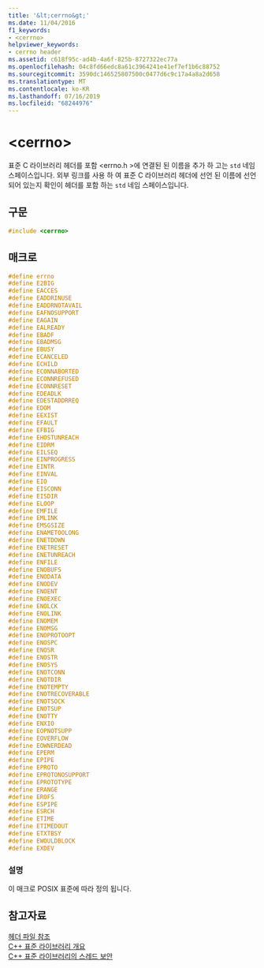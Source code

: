```yaml
---
title: '&lt;cerrno&gt;'
ms.date: 11/04/2016
f1_keywords:
- <cerrno>
helpviewer_keywords:
- cerrno header
ms.assetid: c618f95c-ad4b-4a6f-825b-8727322ec77a
ms.openlocfilehash: 04c8fd66edc8a61c3964241e41ef7ef1b6c88752
ms.sourcegitcommit: 3590dc146525807500c0477d6c9c17a4a8a2d658
ms.translationtype: MT
ms.contentlocale: ko-KR
ms.lasthandoff: 07/16/2019
ms.locfileid: "68244976"
---
```

# <a name="ltcerrnogt"></a>&lt;cerrno&gt;

표준 C 라이브러리 헤더를 포함 \<errno.h >에 연결된 된 이름을 추가 하 고는 `std` 네임 스페이스입니다. 외부 링크를 사용 하 여 표준 C 라이브러리 헤더에 선언 된 이름에 선언 되어 있는지 확인이 헤더를 포함 하는 `std` 네임 스페이스입니다.

## <a name="syntax"></a>구문

```cpp
#include <cerrno>
```

## <a name="macros"></a>매크로

```cpp
#define errno
#define E2BIG
#define EACCES
#define EADDRINUSE
#define EADDRNOTAVAIL
#define EAFNOSUPPORT
#define EAGAIN
#define EALREADY
#define EBADF
#define EBADMSG
#define EBUSY
#define ECANCELED
#define ECHILD
#define ECONNABORTED
#define ECONNREFUSED
#define ECONNRESET
#define EDEADLK
#define EDESTADDRREQ
#define EDOM
#define EEXIST
#define EFAULT
#define EFBIG
#define EHOSTUNREACH
#define EIDRM
#define EILSEQ
#define EINPROGRESS
#define EINTR
#define EINVAL
#define EIO
#define EISCONN
#define EISDIR
#define ELOOP
#define EMFILE
#define EMLINK
#define EMSGSIZE
#define ENAMETOOLONG
#define ENETDOWN
#define ENETRESET
#define ENETUNREACH
#define ENFILE
#define ENOBUFS
#define ENODATA
#define ENODEV
#define ENOENT
#define ENOEXEC
#define ENOLCK
#define ENOLINK
#define ENOMEM
#define ENOMSG
#define ENOPROTOOPT
#define ENOSPC
#define ENOSR
#define ENOSTR
#define ENOSYS
#define ENOTCONN
#define ENOTDIR
#define ENOTEMPTY
#define ENOTRECOVERABLE
#define ENOTSOCK
#define ENOTSUP
#define ENOTTY
#define ENXIO
#define EOPNOTSUPP
#define EOVERFLOW
#define EOWNERDEAD
#define EPERM
#define EPIPE
#define EPROTO
#define EPROTONOSUPPORT
#define EPROTOTYPE
#define ERANGE
#define EROFS
#define ESPIPE
#define ESRCH
#define ETIME
#define ETIMEDOUT
#define ETXTBSY
#define EWOULDBLOCK
#define EXDEV
```

### <a name="remarks"></a>설명

이 매크로 POSIX 표준에 따라 정의 됩니다.

## <a name="see-also"></a>참고자료

[헤더 파일 참조](../standard-library/cpp-standard-library-header-files.md)<br/>
[C++ 표준 라이브러리 개요](../standard-library/cpp-standard-library-overview.md)<br/>
[C++ 표준 라이브러리의 스레드 보안](../standard-library/thread-safety-in-the-cpp-standard-library.md)<br/>
